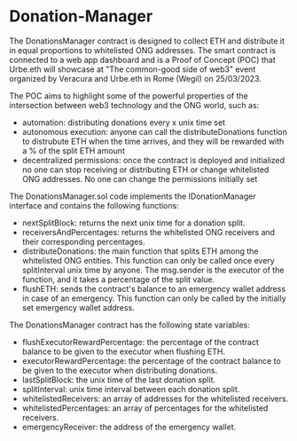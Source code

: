 # Donation-Manager
The DonationsManager contract is designed to collect ETH and distribute it in equal proportions to whitelisted ONG addresses. 
The smart contract is connected to a web app dashboard and is a Proof of Concept (POC) that Urbe.eth will showcase at "The common-good side of web3" event organized by Veracura and Urbe.eth in Rome (Wegil) on 25/03/2023.

The POC aims to highlight some of the powerful properties of the intersection between web3 technology and the ONG world, such as:
- automation: distributing donations every x unix time set
- autonomous execution: anyone can call the distributeDonations function to distrubute ETH when the time arrives, and they will be rewarded with a % of the split ETH amount
- decentralized permissions: once the contract is deployed and initialized no one can stop receiving or distributing ETH or change whitelisted ONG addresses. No one can change the permissions initially set

The DonationsManager.sol code implements the IDonationManager interface and contains the following functions:

- nextSplitBlock: returns the next unix time for a donation split.
- receiversAndPercentages: returns the whitelisted ONG receivers and their corresponding percentages.
- distributeDonations: the main function that splits ETH among the whitelisted ONG entities. This function can only be called once every splitInterval unix time by anyone. The msg.sender is the executor of the function, and it takes a percentage of the split value.
- flushETH: sends the contract's balance to an emergency wallet address in case of an emergency. This function can only be called by the initially set emergency wallet address.

The DonationsManager contract has the following state variables:

- flushExecutorRewardPercentage: the percentage of the contract balance to be given to the executor when flushing ETH.
- executorRewardPercentage: the percentage of the contract balance to be given to the executor when distributing donations.
- lastSplitBlock: the unix time of the last donation split.
- splitInterval: unix time interval between each donation split.
- whitelistedReceivers: an array of addresses for the whitelisted receivers.
- whitelistedPercentages: an array of percentages for the whitelisted receivers.
- emergencyReceiver: the address of the emergency wallet.
